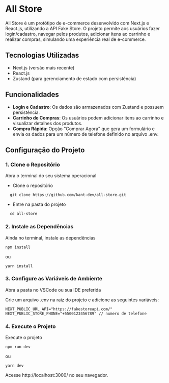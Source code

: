 # All Store

All Store é um protótipo de e-commerce desenvolvido com Next.js e React.js, utilizando a API Fake Store. O projeto permite aos usuários fazer login/cadastro, navegar pelos produtos, adicionar itens ao carrinho e realizar compras, simulando uma experiência real de e-commerce.

## Tecnologias Utilizadas

- Next.js (versão mais recente)
- React.js
- Zustand (para gerenciamento de estado com persistência)

## Funcionalidades

- **Login e Cadastro**: Os dados são armazenados com Zustand e possuem persistência.
- **Carrinho de Compras**: Os usuários podem adicionar itens ao carrinho e visualizar detalhes dos produtos.
- **Compra Rápida**: Opção "Comprar Agora" que gera um formulário e envia os dados para um número de telefone definido no arquivo .env.

## Configuração do Projeto

### 1. Clone o Repositório

Abra o terminal do seu sistema operacional

- Clone o repositório
```
  git clone https://github.com/kant-dev/all-store.git
```

- Entre na pasta do projeto
```
  cd all-store
```

### 2. Instale as Dependências

Ainda no terminal, instale as dependências

```
npm install 
```
ou
```
yarn install
```


### 3. Configure as Variáveis de Ambiente

Abra a pasta no VSCode ou sua IDE preferida

Crie um arquivo .env na raiz do projeto e adicione as seguintes variáveis:

```
NEXT_PUBLIC_URL_API="https://fakestoreapi.com/"
NEXT_PUBLIC_STORE_PHONE="+5500123456789" // numero de telefone
```
### 4. Execute o Projeto

Execute o projeto

```
npm run dev
```
ou
```
yarn dev
```

Acesse http://localhost:3000/ no seu navegador.